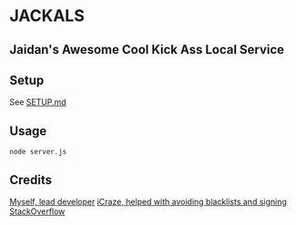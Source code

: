 # JACKALS
## Jaidan's Awesome Cool Kick Ass Local Service

## Setup
See [SETUP.md](SETUP.md)

## Usage
`node server.js`

## Credits
[Myself, lead developer](https://github.com/ja1dan)
[iCraze, helped with avoiding blacklists and signing](https://github.com/iCrazeiOS)
[StackOverflow](https://stackoverflow.com)
